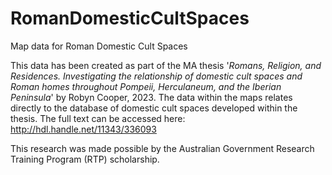 # RomanDomesticCultSpaces
Map data for Roman Domestic Cult Spaces

This data has been created as part of the MA thesis '_Romans, Religion, and Residences. Investigating the relationship of domestic cult spaces and Roman homes throughout Pompeii, Herculaneum, and the Iberian Peninsula_' by Robyn Cooper, 2023. The data within the maps relates directly to the database of domestic cult spaces developed within the thesis. The full text can be accessed here: http://hdl.handle.net/11343/336093 

This research was made possible by the Australian Government Research Training Program (RTP) scholarship. 
